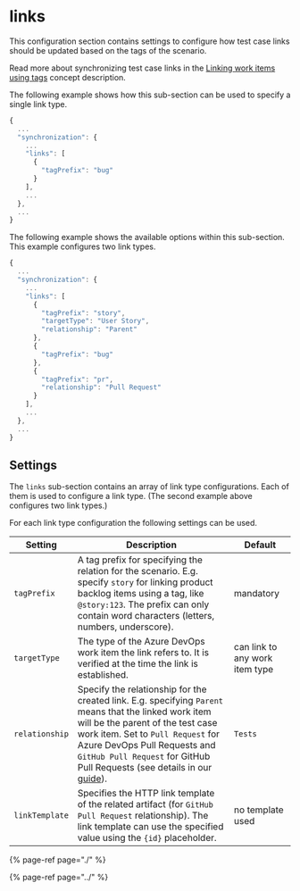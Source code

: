 # links

This configuration section contains settings to configure how test case links should be updated based on the tags of the scenario.

Read more about synchronizing test case links in the [Linking work items using tags](../../../features/common-synchronization-features/linking-work-items-with-tags.md) concept description.

The following example shows how this sub-section can be used to specify a single link type.

```javascript
{
  ...
  "synchronization": {
    ...
    "links": [
      {
        "tagPrefix": "bug"
      }
    ],
    ...
  },
  ...
}
```

The following example shows the available options within this sub-section. This example configures two link types.

```javascript
{
  ...
  "synchronization": {
    ...
    "links": [
      {
        "tagPrefix": "story",
        "targetType": "User Story",
        "relationship": "Parent"
      },
      {
        "tagPrefix": "bug"
      },
      {
        "tagPrefix": "pr",
        "relationship": "Pull Request"
      }
    ],
    ...
  },
  ...
}
```

## Settings

The `links` sub-section contains an array of link type configurations. Each of them is used to configure a link type. (The second example above configures two link types.)


For each link type configuration the following settings can be used.

| Setting | Description | Default |
| ----------------------- | ----------------------- | ----------------------- |
| `tagPrefix` | A tag prefix for specifying the relation for the scenario. E.g. specify `story` for linking product backlog items using a tag, like `@story:123`. The prefix can only contain word characters (letters, numbers, underscore). | mandatory |
| `targetType` | The type of the Azure DevOps work item the link refers to. It is verified at the time the link is established. | can link to any work item type |
| `relationship` | Specify the relationship for the created link. E.g. specifying `Parent` means that the linked work item will be the parent of the test case work item. Set to `Pull Request` for Azure DevOps Pull Requests and `GitHub Pull Request` for GitHub Pull Requests (see details in our [guide](../../../important-concepts/how-to-link-github-pull-requests.md)). | `Tests` |
| `linkTemplate` | Specifies the HTTP link template of the related artifact (for <code>GitHub Pull Request</code> relationship). The link template can use the specified value using the `{id}` placeholder. | no template used |

{% page-ref page="./" %}

{% page-ref page="../" %}


